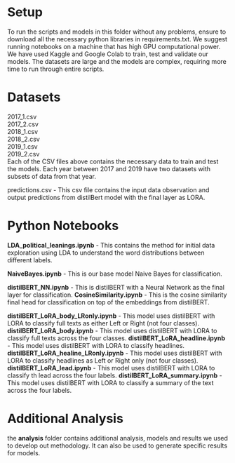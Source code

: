 # Setup
To run the scripts and models in this folder without any problems, ensure to download all the necessary python libraries in requirements.txt. We suggest running notebooks on a machine that has high GPU computational power. We have used Kaggle and Google Colab to train, test and validate our models. The datasets are large and the models are complex, requiring more time to run through entire scripts.

# Datasets
2017_1.csv \
2017_2.csv \
2018_1.csv \
2018_2.csv \
2019_1.csv \
2019_2.csv \
Each of the CSV files above contains the necessary data to train and test the models. Each year between 2017 and 2019 have two datasets with subsets of data from that year.

predictions.csv - This csv file contains the input data observation and output predictions from distilBert model with the final layer as LORA.

# Python Notebooks
**LDA_political_leanings.ipynb** - This contains the method for initial data exploration using LDA to understand the word distributions between different labels.

**NaiveBayes.ipynb** - This is our base model Naive Bayes for classification.

**distilBERT_NN.ipynb** - This is distilBERT with a Neural Network as the final layer for classification.
**CosineSimilarity.ipynb** - This is the cosine similarity final head for classification on top of the embeddings from distilBERT.

**distilBERT_LoRA_body_LRonly.ipynb** - This model uses distilBERT with LORA to classify full texts as either Left or Right (not four classes).
**distilBERT_LoRA_body.ipynb** - This model uses distilBERT with LORA to classify full texts across the four classes.
**distilBERT_LoRA_headline.ipynb** - This model uses distilBERT with LORA to classify headlines.
**distilBERT_LoRA_healine_LRonly.ipynb** - This model uses distilBERT with LORA to classify headlines as Left or Right only (not four classes).
**distilBERT_LoRA_lead.ipynb** - This model uses distilBERT with LORA to classify th lead across the four labels.
**distilBERT_LoRA_summary.ipynb** - This model uses distilBERT with LORA to classify a summary of the text across the four labels.

# Additional Analysis
the **analysis** folder contains additional analysis, models and results we used to develop out methodology. It can also be used to generate specific results for models.
